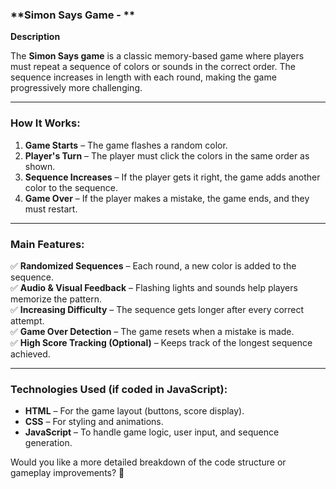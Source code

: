 ### **Simon Says Game - **

 **Description**  

The **Simon Says game** is a classic memory-based game where players must repeat a sequence of colors or sounds in the correct order. The sequence increases in length with each round, making the game progressively more challenging.  

---

### **How It Works:**  
1. **Game Starts** – The game flashes a random color.  
2. **Player's Turn** – The player must click the colors in the same order as shown.  
3. **Sequence Increases** – If the player gets it right, the game adds another color to the sequence.  
4. **Game Over** – If the player makes a mistake, the game ends, and they must restart.  

---

### **Main Features:**  
✅ **Randomized Sequences** – Each round, a new color is added to the sequence.  
✅ **Audio & Visual Feedback** – Flashing lights and sounds help players memorize the pattern.  
✅ **Increasing Difficulty** – The sequence gets longer after every correct attempt.  
✅ **Game Over Detection** – The game resets when a mistake is made.  
✅ **High Score Tracking (Optional)** – Keeps track of the longest sequence achieved.  

---

### **Technologies Used (if coded in JavaScript):**  
- **HTML** – For the game layout (buttons, score display).  
- **CSS** – For styling and animations.  
- **JavaScript** – To handle game logic, user input, and sequence generation.  

Would you like a more detailed breakdown of the code structure or gameplay improvements? 🚀